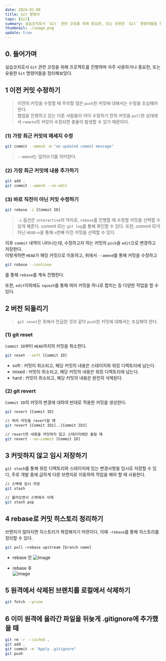 ```yaml
---
date: 2024-01-06
title: Git 명령어
tags: [Git]
summary: 실습코치로서 `Git` 관련 코칭을 위해 중요한, 또는 유용한 `Git` 명령어들을 정리
thumbnail: ./image.png
update: true
---
```


## 0. 들어가며

실습코치로서 `Git` 관련 코칭을 위해 프로젝트를 진행하며 자주 사용하거나 중요한, 또는 유용한 `Git` 명령어들을 정리해보았다.


## 1 이전 커밋 수정하기
> 이전의 커밋을 수정할 때 주의할 점은 `push`한 커밋에 대해서는 수정을 조심해야 한다.  
> 협업을 진행하고 있는 다른 사람들이 이미 수정하기 전의 커밋을 `pull`한 상태에서 `remote`의 커밋이 수정되면 충돌이 발생할 수 있기 때문이다.  
  


### (1) 가장 최근 커밋의 메세지 수정

```bash
git commit --amend -m "an updated commit message"
```
> `--amend`는 덮어쓰기를 의미한다.
  


### (2) 가장 최근 커밋에 내용 추가하기
```bash
git add .
git commit --amend --no-edit
```


### (3) 바로 직전이 아닌 커밋 수정하기
```bash
git rebase -i [Commit ID]
```
> `-i` 옵션은 `interactive`의 약자로, `rebase`를 진행할 때 수정할 커밋을 선택할 수 있게 해준다.
> commit ID는 `git log`를 통해 확인할 수 있다.
> 또한, commit ID가 아닌 `HEAD~n`을 통해 `n`번째 이전 커밋을 선택할 수 있다.
  


이후 `commit` 내역이 나타나는데, 수정하고자 하는 커밋의 `pick`을 `edit`으로 변경하고 저장한다.  
이렇게하면 `HEAD`가 해당 커밋으로 이동하고, 위에서 `--amend`를 통해 커밋을 수정하고 
```bash
git rebase --continue
```
를 통해 `rebase`를 계속 진행한다.  

또한, `edit`이외에도 `squash`를 통해 여러 커밋을 하나로 합치는 등 다양한 작업을 할 수 있다.  
## 2 버전 되돌리기

> `git reset`은 위에서 언급한 것과 같이 `push`한 커밋에 대해서는 조심해야 한다.
  

### (1) git reset
`Commit ID`부터 `HEAD`까지의 커밋을 취소한다.
```bash
git reset --soft [Commit ID]
```
- soft : 커밋이 취소되고, 해당 커밋의 내용은 스테이지와 워킹 디렉토리에 남는다.
- mixed : 커밋이 취소되고, 해당 커밋의 내용은 워킹 디렉토리에 남는다.
- hard : 커밋이 취소되고, 해당 커밋의 내용은 완전히 삭제된다.

### (2) git revert
`Commit ID`의 커밋의 변경에 대하여 반대로 적용한 커밋을 생성한다.
```bash
git revert [Commit ID]

// 여러 커밋을 revert할 때
git revert [Commit ID1]..[Commit ID3]

// revert한 내용을 커밋하지 않고 스테이지에만 올릴 때
git revert --no-commit [Commit ID]
```  

## 3 커밋하지 않고 임시 저장하기
`git stash`를 통해 워킹 디렉토리와 스테이지에 있는 변경사항을 임시로 저장할 수 있다, 주로 개발 중에 급하게 다른 브랜치로 이동하여 작업을 해야 할 때 사용한다.
```bash
// 스택에 임시 저장
git stash

// 불러오면서 스택에서 삭제
git stash pop
```
## 4 rebase로 커밋 히스토리 정리하기
브랜치가 많아지면 히스토리가 복잡해지기 마련이다, 이때 `-rebase`를 통해 히스토리를 정리할 수 있다.  
```bash
git pull –rebase upstream [branch name]
```  

- rebase 전
![image](https://github.com/Jeongseulho/Jeongseulho/assets/110578739/689d45bf-ae96-42d9-9a9e-9c0d2444e5af)

- rebase 후  
![image](https://github.com/Jeongseulho/Jeongseulho/assets/110578739/4c1ac728-138d-4621-9483-48abb752cedf)


## 5 원격에서 삭제된 브랜치를 로컬에서 삭제하기
```bash
git fetch --prune
```

## 6 이미 원격에 올라간 파일을 뒤늦게 .gitignore에 추가했을 때

```bash
git rm -r --cached .
git add .
git commit -m "Apply .gitignore"
git push
```
